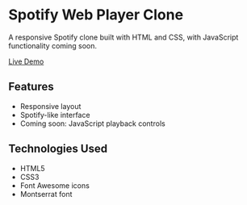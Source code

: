 # Spotify Web Player Clone

A responsive Spotify clone built with HTML and CSS, with JavaScript functionality coming soon.

[Live Demo](https://idyllic-cheesecake-6741b6.netlify.app/)

## Features

- Responsive layout
- Spotify-like interface
- Coming soon: JavaScript playback controls

## Technologies Used

- HTML5
- CSS3
- Font Awesome icons
- Montserrat font
